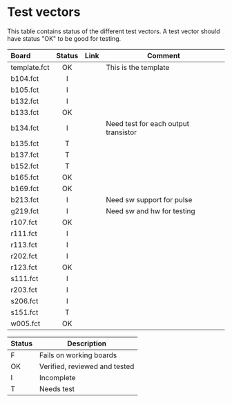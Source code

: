 # Test vectors
This table contains status of the different test vectors. A test vector should have status "OK" to be good for testing.

|Board        |Status|Link|Comment                              |
|:------------|:----:|----|-------------------------------------|
|template.fct | OK   |    |This is the template                 |
|b104.fct     | I    |    |                                     |
|b105.fct     | I    |    |                                     |
|b132.fct     | I    |    |                                     |
|b133.fct     | OK   |    |                                     |
|b134.fct     | I    |    |Need test for each output transistor |
|b135.fct     | T    |    |                                     |
|b137.fct     | T    |    |                                     |
|b152.fct     | T    |    |                                     |
|b165.fct     | OK   |    |                                     |
|b169.fct     | OK   |    |                                     |
|b213.fct     | I    |    |Need sw support for pulse            |
|g219.fct     | I    |    |Need sw and hw for testing           |
|r107.fct     | OK   |    |                                     |
|r111.fct     | I    |    |                                     |
|r113.fct     | I    |    |                                     |
|r202.fct     | I    |    |                                     |
|r123.fct     | OK   |    |                                     |
|s111.fct     | I    |    |                                     |
|r203.fct     | I    |    |                                     |
|s206.fct     | I    |    |                                     |
|s151.fct     | T    |    |                                     |
|w005.fct     | OK   |    |                                     |

|Status |Description                    |
|------ |-------------------------------|
|F      | Fails on working boards       |
|OK     | Verified, reviewed and tested |
|I      | Incomplete                    |
|T      | Needs test                    |

